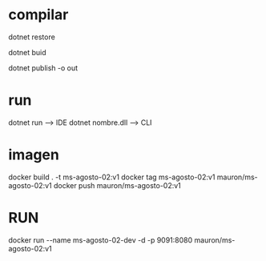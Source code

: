# compilar

dotnet restore

dotnet buid

dotnet publish -o out

# run

dotnet run --> IDE
dotnet nombre.dll --> CLI

# imagen

docker build . -t ms-agosto-02:v1
docker tag ms-agosto-02:v1 mauron/ms-agosto-02:v1
docker push mauron/ms-agosto-02:v1

# RUN 

docker run --name ms-agosto-02-dev -d -p 9091:8080 mauron/ms-agosto-02:v1